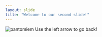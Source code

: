 ```yaml
---
layout: slide
title: "Welcome to our second slide!"
---
```

![pantomiem](https://pics.me.me/bountry-is-nextfo-usa-reddit-deep-fried-memes-28-images-53643274.png)
Use the left arrow to go back!
